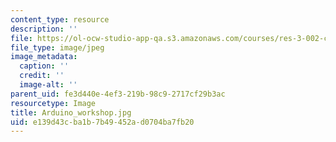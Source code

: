 ```yaml
---
content_type: resource
description: ''
file: https://ol-ocw-studio-app-qa.s3.amazonaws.com/courses/res-3-002-collaborative-design-and-creative-expression-with-arduino-microcontrollers-january-iap-2017/e139d43cba1b7b49452ad0704ba7fb20_Arduino_workshop.jpg
file_type: image/jpeg
image_metadata:
  caption: ''
  credit: ''
  image-alt: ''
parent_uid: fe3d440e-4ef3-219b-98c9-2717cf29b3ac
resourcetype: Image
title: Arduino_workshop.jpg
uid: e139d43c-ba1b-7b49-452a-d0704ba7fb20
---
```

